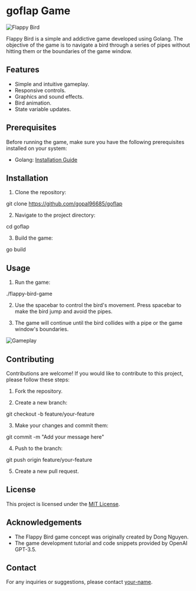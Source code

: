 # goflap Game

![Flappy Bird](/path/to/screenshot.png)

Flappy Bird is a simple and addictive game developed using Golang. The objective of the game is to navigate a bird through a series of pipes without hitting them or the boundaries of the game window.

## Features

- Simple and intuitive gameplay.
- Responsive controls.
- Graphics and sound effects.
- Bird animation.
- State variable updates.

## Prerequisites

Before running the game, make sure you have the following prerequisites installed on your system:

- Golang: [Installation Guide](https://golang.org/doc/install)

## Installation

1. Clone the repository:

git clone https://github.com/gopal96685/goflap


2. Navigate to the project directory:

cd goflap


3. Build the game:

go build

## Usage

1. Run the game:

./flappy-bird-game

2. Use the spacebar to control the bird's movement. Press spacebar to make the bird jump and avoid the pipes.

3. The game will continue until the bird collides with a pipe or the game window's boundaries.

![Gameplay](/path/to/gameplay-screenshot.png)

## Contributing

Contributions are welcome! If you would like to contribute to this project, please follow these steps:

1. Fork the repository.

2. Create a new branch:

git checkout -b feature/your-feature


3. Make your changes and commit them:

git commit -m "Add your message here"

4. Push to the branch:

git push origin feature/your-feature


5. Create a new pull request.

## License

This project is licensed under the [MIT License](LICENSE).

## Acknowledgements

- The Flappy Bird game concept was originally created by Dong Nguyen.
- The game development tutorial and code snippets provided by OpenAI GPT-3.5.

## Contact

For any inquiries or suggestions, please contact [your-name](mailto:your-email@example.com).
























